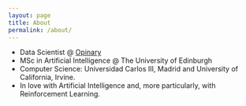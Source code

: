 ```yaml
---
layout: page
title: About
permalink: /about/
---
```


- Data Scientist @ [Opinary](https://www.opinary.com)
- MSc in Artificial Intelligence @ The University of Edinburgh
- Computer Science: Universidad Carlos III, Madrid and University of California, Irvine.
- In love with Artificial Intelligence and, more particularly, with Reinforcement Learning.


